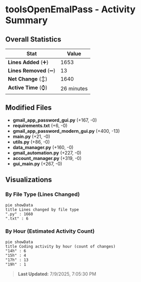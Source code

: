 # toolsOpenEmalPass - Activity Summary 

## Overall Statistics

| Stat                   | Value                                                             |
| ---------------------- | ----------------------------------------------------------------- |
| **Lines Added** (➕)   | 1653                                          |
| **Lines Removed** (➖) | 13                                        |
| **Net Change** (↕)    | 1640                |
| **Active Time** (⌚)   | 26 minutes |


## Modified Files
- **gmail_app_password_gui.py** (+167, -0)
- **requirements.txt** (+6, -0)
- **gmail_app_password_modern_gui.py** (+400, -13)
- **main.py** (+21, -0)
- **utils.py** (+86, -0)
- **data_manager.py** (+160, -0)
- **gmail_automation.py** (+227, -0)
- **account_manager.py** (+319, -0)
- **gui_main.py** (+267, -0)

## Visualizations

### By File Type (Lines Changed)

```mermaid
pie showData
title Lines changed by file type
".py" : 1660
".txt" : 6
```

### By Hour (Estimated Activity Count)

```mermaid
pie showData
title Coding activity by hour (count of changes)
"14h" : 6
"15h" : 4
"17h" : 13
"19h" : 1
```


> **Last Updated:** 7/9/2025, 7:05:30 PM